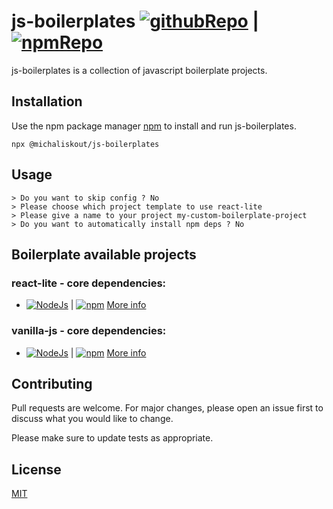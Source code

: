 # js-boilerplates [![githubRepo](https://img.shields.io/badge/github-michalisKout-coral.svg)](https://github.com/michalisKout/js-boilerplates) | [![npmRepo](https://img.shields.io/badge/version-1.2.0-purple.svg)](https://www.npmjs.com/package/@michaliskout/js-boilerplates)

js-boilerplates is a collection of javascript boilerplate projects.

## Installation

Use the npm package manager [npm](https://www.npmjs.com/) to install and run js-boilerplates.

```
npx @michaliskout/js-boilerplates
```

## Usage

```terminal
> Do you want to skip config ? No
> Please choose which project template to use react-lite
> Please give a name to your project my-custom-boilerplate-project
> Do you want to automatically install npm deps ? No
```

## Boilerplate available projects

### react-lite - core dependencies:

-   [![NodeJs](https://img.shields.io/badge/nodeJs-13.11.0-green.svg)](https://webpack.js.org/) | [![npm](https://img.shields.io/badge/npm-6.13.7-red.svg)](https://webpack.js.org/)
[More info](https://github.com/michalisKout/js-boilerplates/blob/master/templates/react-lite/README.md)
### vanilla-js - core dependencies:

-   [![NodeJs](https://img.shields.io/badge/nodeJs-13.11.0-green.svg)](https://webpack.js.org/) | [![npm](https://img.shields.io/badge/npm-6.13.7-red.svg)](https://webpack.js.org/)
[More info](https://github.com/michalisKout/js-boilerplates/blob/master/templates/vanilla-js/README.md)
## Contributing

Pull requests are welcome. For major changes, please open an issue first to discuss what you would like to change.

Please make sure to update tests as appropriate.

## License

[MIT](https://choosealicense.com/licenses/mit/)
